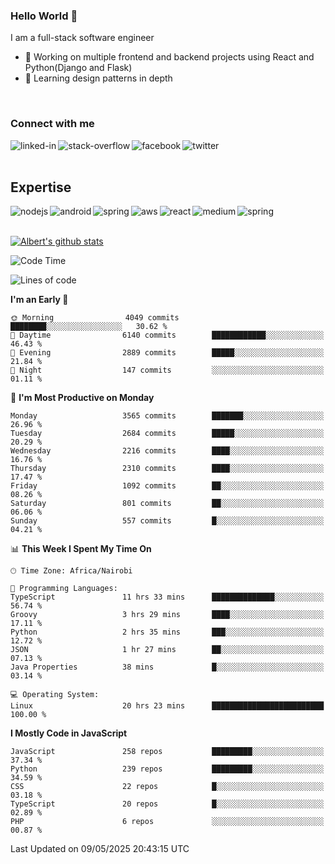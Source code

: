 

### Hello World 👋
I am a full-stack software engineer
- 🔭 Working on multiple frontend and backend projects using React and Python(Django and Flask)
- 🌱 Learning design patterns in depth

<br>

### Connect with me

[<img align="left" alt="linked-in" src="https://img.shields.io/badge/linkedin-%230077B5.svg?&style=for-the-badge&logo=linkedin&logoColor=white" />](https://www.linkedin.com/in/albert-byrone/)

<!-- [<img align="left" alt="medium" src="https://img.shields.io/badge/medium-%2312100E.svg?&style=for-the-badge&logo=medium&logoColor=white" />](https://56faisal.medium.com/) -->

[<img align="left" alt="stack-overflow" src="https://img.shields.io/badge/stack%20overflow-FE7A16?logo=stack-overflow&logoColor=white&style=for-the-badge" />](https://stackoverflow.com/users/11916317/albert-byrone)

[<img align="left" alt="facebook" src="https://img.shields.io/badge/facebook-%231877F2.svg?&style=for-the-badge&logo=facebook&logoColor=white" />](https://web.facebook.com/albert.byrone.1/)

[<img align="left" alt="twitter" src="https://img.shields.io/badge/twitter-%231DA1F2.svg?&style=for-the-badge&logo=twitter&logoColor=white" />](https://twitter.com/byrone_albert)

<br>

<br>

## Expertise
<img align="left" alt="nodejs" src="https://img.shields.io/badge/python%20-%2343853D.svg?&style=for-the-badge&logo=node.js&logoColor=white" />
<img align="left" alt="android" src="https://img.shields.io/badge/Flask-3DDC84?logo=android&logoColor=white&style=for-the-badge" />
<img align="left" alt="spring" src="https://img.shields.io/badge/drf%20-%236DB33F.svg?&style=for-the-badge&logo=spring&logoColor=white" />
<img align="left" alt="aws" src="https://img.shields.io/badge/django%20AWS-%23232F3E?logo=amazon-aws&logoColor=white&style=for-the-badge" />
<img align="left" alt="react" src="https://img.shields.io/badge/react%20-%2320232a.svg?&style=for-the-badge&logo=react&logoColor=%2361DAFB" />
<img align="left" alt="medium" src="https://img.shields.io/badge/Angular-%23316192.svg?&style=for-the-badge&logo=postgresql&logoColor=white" />
<img align="left" alt="spring" src="https://img.shields.io/badge/Javascript%20-%236DB33F.svg?&style=for-the-badge&logo=spring&logoColor=white" />
<br>
<br>


[![Albert's github stats](https://github-readme-stats.vercel.app/api?username=Albert-Byrone&count_private=true&show_icons=true&theme=radical&hide_rank=false)](https://github.com/anuraghazra/github-readme-stats)

<!-- [![Top Langs](https://github-readme-stats.vercel.app/api/top-langs/?username=Albert-Byrone&layout=compact)](https://github.com/anuraghazra/github-readme-stats) -->

<!--
**Albert-Byrone/Albert-Byrone** is a ✨ _special_ ✨ repository because its `README.md` (this file) appears on your GitHub profile.

Here are some ideas to get you started:

- 🔭 I’m currently working on ...
- 🌱 I’m currently learning ...
- 👯 I’m looking to collaborate on ...
- 🤔 I’m looking for help with ...
- 💬 Ask me about ...
- 📫 How to reach me: ...
- 😄 Pronouns: ...
- ⚡ Fun fact: ...
-->


<!--START_SECTION:waka-->
![Code Time](http://img.shields.io/badge/Code%20Time-1%2C849%20hrs%2037%20mins-blue)

![Lines of code](https://img.shields.io/badge/From%20Hello%20World%20I%27ve%20Written-84.0%20million%20lines%20of%20code-blue)

**I'm an Early 🐤** 

```text
🌞 Morning                4049 commits        ████████░░░░░░░░░░░░░░░░░   30.62 % 
🌆 Daytime                6140 commits        ████████████░░░░░░░░░░░░░   46.43 % 
🌃 Evening                2889 commits        █████░░░░░░░░░░░░░░░░░░░░   21.84 % 
🌙 Night                  147 commits         ░░░░░░░░░░░░░░░░░░░░░░░░░   01.11 % 
```
📅 **I'm Most Productive on Monday** 

```text
Monday                   3565 commits        ███████░░░░░░░░░░░░░░░░░░   26.96 % 
Tuesday                  2684 commits        █████░░░░░░░░░░░░░░░░░░░░   20.29 % 
Wednesday                2216 commits        ████░░░░░░░░░░░░░░░░░░░░░   16.76 % 
Thursday                 2310 commits        ████░░░░░░░░░░░░░░░░░░░░░   17.47 % 
Friday                   1092 commits        ██░░░░░░░░░░░░░░░░░░░░░░░   08.26 % 
Saturday                 801 commits         ██░░░░░░░░░░░░░░░░░░░░░░░   06.06 % 
Sunday                   557 commits         █░░░░░░░░░░░░░░░░░░░░░░░░   04.21 % 
```


📊 **This Week I Spent My Time On** 

```text
🕑︎ Time Zone: Africa/Nairobi

💬 Programming Languages: 
TypeScript               11 hrs 33 mins      ██████████████░░░░░░░░░░░   56.74 % 
Groovy                   3 hrs 29 mins       ████░░░░░░░░░░░░░░░░░░░░░   17.11 % 
Python                   2 hrs 35 mins       ███░░░░░░░░░░░░░░░░░░░░░░   12.72 % 
JSON                     1 hr 27 mins        ██░░░░░░░░░░░░░░░░░░░░░░░   07.13 % 
Java Properties          38 mins             █░░░░░░░░░░░░░░░░░░░░░░░░   03.14 % 

💻 Operating System: 
Linux                    20 hrs 23 mins      █████████████████████████   100.00 % 
```

**I Mostly Code in JavaScript** 

```text
JavaScript               258 repos           █████████░░░░░░░░░░░░░░░░   37.34 % 
Python                   239 repos           █████████░░░░░░░░░░░░░░░░   34.59 % 
CSS                      22 repos            █░░░░░░░░░░░░░░░░░░░░░░░░   03.18 % 
TypeScript               20 repos            █░░░░░░░░░░░░░░░░░░░░░░░░   02.89 % 
PHP                      6 repos             ░░░░░░░░░░░░░░░░░░░░░░░░░   00.87 % 
```




 Last Updated on 09/05/2025 20:43:15 UTC
<!--END_SECTION:waka-->
